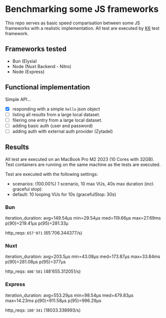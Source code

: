# Benchmarking some JS frameworks

This repo serves as basic speed comparisation between some JS frameworks with a realistic implementation. All test are executed by [K6](https://k6.io/) test framework.

## Frameworks tested

- Bun (Elysia)
- Node (Nuxt Backend - Nitro)
- Node (Express)

## Functional implementation

Simple API...

- [x] responding with a simple `hello` json object
- [ ] listing all results from a large local dataset.
- [ ] filering one entry from a large local dataset.
- [ ] adding basic auth (user and password)
- [ ] adding auth with external auth provider (Zytadel)

## Results

All test are executed on an MacBook Pro M2 2023 (10 Cores with 32GB). Test containers are running on the same machine as the tests are executed.

Test are executed with the following settings:

- scenarios: (100.00%) 1 scenario, 10 max VUs, 40s max duration (incl. graceful stop):
- default: 10 looping VUs for 10s (gracefulStop: 30s)

### Bun

iteration_duration: avg=149.54µs min=29.54µs med=119.66µs max=27.69ms p(90)=219.41µs p(95)=281.33µ

http_reqs: `657'071` (65'706.344377/s)

### Nuxt

iteration_duration: avg=203.5µs min=43.08µs med=173.87µs max=33.84ms p(90)=281.08µs p(95)=377µs

http_reqs: `486'581` (48'655.312051/s)

### Express

iteration_duration: avg=553.29µs min=98.54µs med=479.83µs max=14.23ms p(90)=911.58µs p(95)=996.29µs

http_reqs: `180'341` (18033.338993/s)
